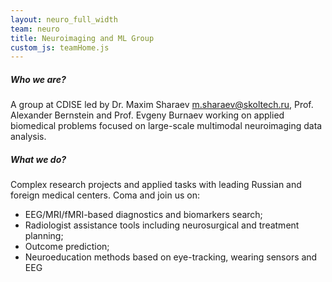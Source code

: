 ```yaml
---
layout: neuro_full_width
team: neuro
title: Neuroimaging and ML Group
custom_js: teamHome.js
---
```


##### Who we are?

A group at CDISE led by Dr. Maxim Sharaev [m.sharaev@skoltech.ru](mailto:m.sharaev@skoltech.ru), Prof. Alexander Bernstein and Prof. Evgeny Burnaev working on applied biomedical problems focused on large-scale multimodal neuroimaging data analysis.

##### What we do?

Complex research projects and applied tasks with leading Russian and foreign medical centers. Coma and join us on:

* EEG/MRI/fMRI-based diagnostics and biomarkers search;
* Radiologist assistance tools including neurosurgical and treatment planning;
* Outcome prediction;
* Neuroeducation methods based on eye-tracking, wearing sensors and EEG
